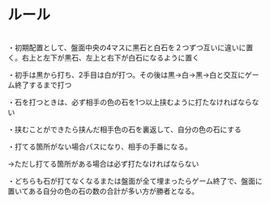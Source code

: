 <h1>ルール</h1><br>
・初期配置として、盤面中央の4マスに黒石と白石を２つずつ互いに違いに置く。右上と左下が黒石、左上と右下が白石になるように置く

・初手は黒から打ち、2手目は白が打つ。その後は黒→白→黒→白と交互にゲーム終了するまで打つ

・石を打つときは、必ず相手の色の石を1つ以上挟むように打たなければならない

・挟むことができたら挟んだ相手色の石を裏返して、自分の色の石にする

・打てる箇所がない場合パスになり、相手の手番になる。

→ただし打てる箇所がある場合は必ず打たなければならない

・どちらも石が打てなくなるまたは盤面が全て埋まったらゲーム終了で、盤面に置いてある自分の色の石の数の合計が多い方が勝者となる。
